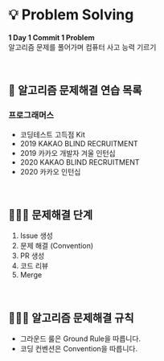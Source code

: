 # 💡 Problem Solving
**1 Day 1 Commit 1 Problem**<br/>
알고리즘 문제를 풀어가며 컴퓨터 사고 능력 기르기

<br/>

## 📄 알고리즘 문제해결 연습 목록
### 프로그래머스
- 코딩테스트 고득점 Kit
- 2019 KAKAO BLIND RECRUITMENT
- 2019 카카오 개발자 겨울 인턴십
- 2020 KAKAO BLIND RECRUITMENT
- 2020 카카오 인턴십

<br/>

## 👩🏻‍💻 문제해결 단계
1. Issue 생성
2. 문제 해결 (Convention)
3. PR 생성
4. 코드 리뷰
5. Merge
<br/>

## 💁🏻‍♀️ 알고리즘 문제해결 규칙
- 그라운드 룰은 Ground Rule을 따릅니다.
- 코딩 컨벤션은 Convention을 따릅니다.
